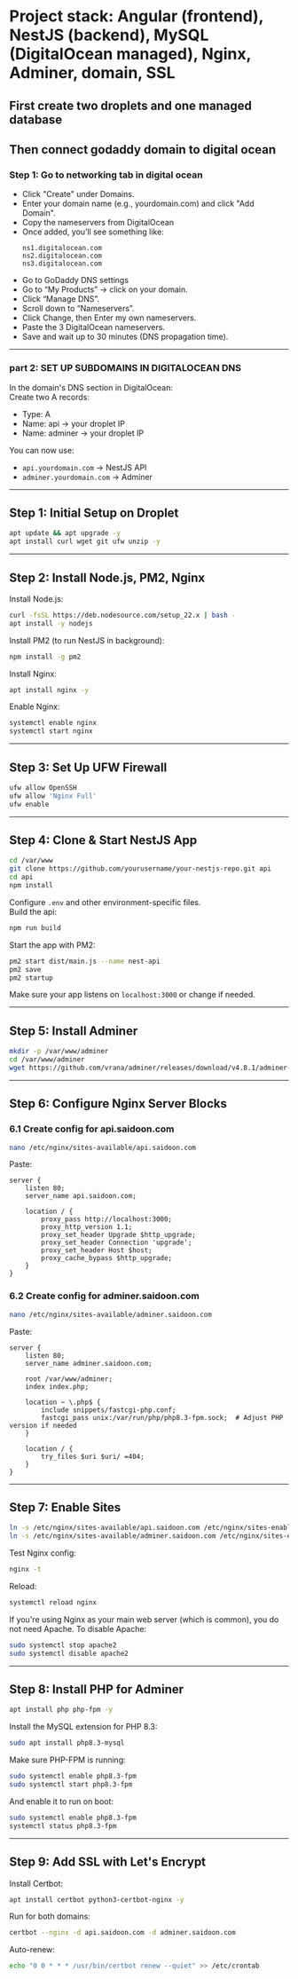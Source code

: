 
# Project stack: Angular (frontend), NestJS (backend), MySQL (DigitalOcean managed), Nginx, Adminer, domain, SSL

## First create two droplets and one managed database

## Then connect godaddy domain to digital ocean

### Step 1: Go to networking tab in digital ocean
- Click "Create" under Domains.
- Enter your domain name (e.g., yourdomain.com) and click "Add Domain".
- Copy the nameservers from DigitalOcean
- Once added, you’ll see something like:
  ```
  ns1.digitalocean.com  
  ns2.digitalocean.com  
  ns3.digitalocean.com  
  ```
- Go to GoDaddy DNS settings
- Go to “My Products” → click on your domain.
- Click “Manage DNS”.
- Scroll down to “Nameservers”.
- Click Change, then Enter my own nameservers.
- Paste the 3 DigitalOcean nameservers.
- Save and wait up to 30 minutes (DNS propagation time).

---

### part 2: SET UP SUBDOMAINS IN DIGITALOCEAN DNS
In the domain's DNS section in DigitalOcean:  
Create two A records:
- Type: A
- Name: api       →  your droplet IP
- Name: adminer   →  your droplet IP

You can now use:
- `api.yourdomain.com` → NestJS API
- `adminer.yourdomain.com` → Adminer

---

## Step 1: Initial Setup on Droplet

```bash
apt update && apt upgrade -y
apt install curl wget git ufw unzip -y
```

---

## Step 2: Install Node.js, PM2, Nginx

Install Node.js:

```bash
curl -fsSL https://deb.nodesource.com/setup_22.x | bash -
apt install -y nodejs
```

Install PM2 (to run NestJS in background):

```bash
npm install -g pm2
```

Install Nginx:

```bash
apt install nginx -y
```

Enable Nginx:

```bash
systemctl enable nginx
systemctl start nginx
```

---

## Step 3: Set Up UFW Firewall

```bash
ufw allow OpenSSH
ufw allow 'Nginx Full'
ufw enable
```

---

## Step 4: Clone & Start NestJS App

```bash
cd /var/www
git clone https://github.com/yourusername/your-nestjs-repo.git api
cd api
npm install
```

Configure `.env` and other environment-specific files.  
Build the api:

```bash
npm run build
```

Start the app with PM2:

```bash
pm2 start dist/main.js --name nest-api
pm2 save
pm2 startup
```

Make sure your app listens on `localhost:3000` or change if needed.

---

## Step 5: Install Adminer

```bash
mkdir -p /var/www/adminer
cd /var/www/adminer
wget https://github.com/vrana/adminer/releases/download/v4.8.1/adminer-4.8.1.php -O index.php
```

---

## Step 6: Configure Nginx Server Blocks

### 6.1 Create config for api.saidoon.com

```bash
nano /etc/nginx/sites-available/api.saidoon.com
```

Paste:

```nginx
server {
    listen 80;
    server_name api.saidoon.com;

    location / {
        proxy_pass http://localhost:3000;
        proxy_http_version 1.1;
        proxy_set_header Upgrade $http_upgrade;
        proxy_set_header Connection 'upgrade';
        proxy_set_header Host $host;
        proxy_cache_bypass $http_upgrade;
    }
}
```

### 6.2 Create config for adminer.saidoon.com

```bash
nano /etc/nginx/sites-available/adminer.saidoon.com
```

Paste:

```nginx
server {
    listen 80;
    server_name adminer.saidoon.com;

    root /var/www/adminer;
    index index.php;

    location ~ \.php$ {
        include snippets/fastcgi-php.conf;
        fastcgi_pass unix:/var/run/php/php8.3-fpm.sock;  # Adjust PHP version if needed
    }

    location / {
        try_files $uri $uri/ =404;
    }
}
```

---

## Step 7: Enable Sites

```bash
ln -s /etc/nginx/sites-available/api.saidoon.com /etc/nginx/sites-enabled/
ln -s /etc/nginx/sites-available/adminer.saidoon.com /etc/nginx/sites-enabled/
```

Test Nginx config:

```bash
nginx -t
```

Reload:

```bash
systemctl reload nginx
```

If you're using Nginx as your main web server (which is common), you do not need Apache. To disable Apache:

```bash
sudo systemctl stop apache2
sudo systemctl disable apache2
```

---

## Step 8: Install PHP for Adminer

```bash
apt install php php-fpm -y
```

Install the MySQL extension for PHP 8.3:

```bash
sudo apt install php8.3-mysql
```

Make sure PHP-FPM is running:

```bash
sudo systemctl enable php8.3-fpm
sudo systemctl start php8.3-fpm
```

And enable it to run on boot:

```bash
sudo systemctl enable php8.3-fpm
systemctl status php8.3-fpm
```

---

## Step 9: Add SSL with Let's Encrypt

Install Certbot:

```bash
apt install certbot python3-certbot-nginx -y
```

Run for both domains:

```bash
certbot --nginx -d api.saidoon.com -d adminer.saidoon.com
```

Auto-renew:

```bash
echo "0 0 * * * /usr/bin/certbot renew --quiet" >> /etc/crontab
```
